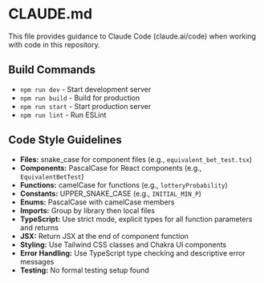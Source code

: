 # CLAUDE.md

This file provides guidance to Claude Code (claude.ai/code) when working with code in this repository.

## Build Commands
- `npm run dev` - Start development server
- `npm run build` - Build for production
- `npm run start` - Start production server
- `npm run lint` - Run ESLint

## Code Style Guidelines
- **Files:** snake_case for component files (e.g., `equivalent_bet_test.tsx`)
- **Components:** PascalCase for React components (e.g., `EquivalentBetTest`)
- **Functions:** camelCase for functions (e.g., `lotteryProbability`)
- **Constants:** UPPER_SNAKE_CASE (e.g., `INITIAL_MIN_P`)
- **Enums:** PascalCase with camelCase members
- **Imports:** Group by library then local files
- **TypeScript:** Use strict mode, explicit types for all function parameters and returns
- **JSX:** Return JSX at the end of component function
- **Styling:** Use Tailwind CSS classes and Chakra UI components
- **Error Handling:** Use TypeScript type checking and descriptive error messages
- **Testing:** No formal testing setup found